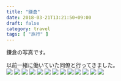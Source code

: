```yaml
---
title: "鎌倉"
date: 2018-03-21T13:21:50+09:00
draft: false
category: travel
tags: [ "旅行" ]
---
```

鎌倉の写真です。  
<!--more-->
以前一緒に働いていた同僚と行ってきました。  
![](./img/1-1.jpg)
![](./img/1-2.jpg)
![](./img/1-3.jpg)
![](./img/1-4.jpg)
![](./img/1-5.jpg)
![](./img/1-6.jpg)
![](./img/1-7.jpg)
![](./img/1-8.jpg)
![](./img/1-9.jpg)
![](./img/1-10.jpg)
![](./img/1-11.jpg)
![](./img/1-12.jpg)
![](./img/1-13.jpg)
